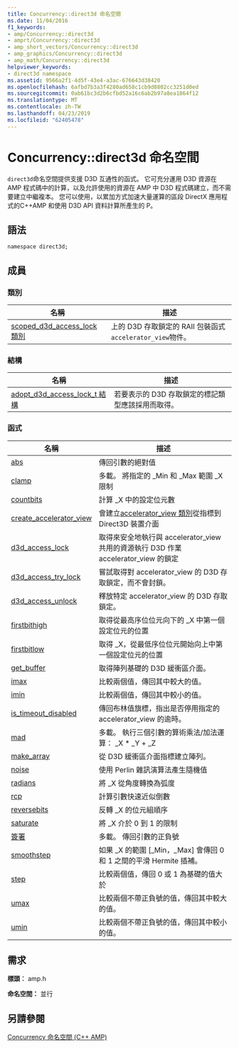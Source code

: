 ```yaml
---
title: Concurrency::direct3d 命名空間
ms.date: 11/04/2016
f1_keywords:
- amp/Concurrency::direct3d
- amprt/Concurrency::direct3d
- amp_short_vectors/Concurrency::direct3d
- amp_graphics/Concurrency::direct3d
- amp_math/Concurrency::direct3d
helpviewer_keywords:
- direct3d namespace
ms.assetid: 9566a2f1-4d5f-43e4-a3ac-676643d38420
ms.openlocfilehash: 6afbd7b3a3f4280ad658c1cb9d8802cc3251d0ed
ms.sourcegitcommit: 0ab61bc3d2b6cfbd52a16c6ab2b97a8ea1864f12
ms.translationtype: MT
ms.contentlocale: zh-TW
ms.lasthandoff: 04/23/2019
ms.locfileid: "62405478"
---
```

# <a name="concurrencydirect3d-namespace"></a>Concurrency::direct3d 命名空間

`direct3d`命名空間提供支援 D3D 互通性的函式。 它可充分運用 D3D 資源在 AMP 程式碼中的計算，以及允許使用的資源在 AMP 中 D3D 程式碼建立，而不需要建立中繼複本。 您可以使用，以累加方式加速大量運算的區段 DirectX 應用程式的C++AMP 和使用 D3D API 資料計算所產生的 P。

## <a name="syntax"></a>語法

```
namespace direct3d;
```

## <a name="members"></a>成員

### <a name="classes"></a>類別

|名稱|描述|
|----------|-----------------|
|[scoped_d3d_access_lock 類別](scoped-d3d-access-lock-class.md)|上的 D3D 存取鎖定的 RAII 包裝函式`accelerator_view`物件。|

### <a name="structures"></a>結構

|名稱|描述|
|----------|-----------------|
|[adopt_d3d_access_lock_t 結構](adopt-d3d-access-lock-t-structure.md)|若要表示的 D3D 存取鎖定的標記類型應該採用而取得。|

### <a name="functions"></a>函式

|名稱|描述|
|----------|-----------------|
|[abs](concurrency-direct3d-namespace-functions-amp.md#abs)|傳回引數的絕對值|
|[clamp](concurrency-direct3d-namespace-functions-amp.md#clamp)|多載。 將指定的 _Min 和 _Max 範圍 _X 限制|
|[countbits](concurrency-direct3d-namespace-functions-amp.md#countbits)|計算 _X 中的設定位元數|
|[create_accelerator_view](concurrency-direct3d-namespace-functions-amp.md#create_accelerator_view)|會建立[accelerator_view 類別](accelerator-view-class.md)從指標到 Direct3D 裝置介面|
|[d3d_access_lock](concurrency-direct3d-namespace-functions-amp.md#d3d_access_lock)|取得來安全地執行與 accelerator_view 共用的資源執行 D3D 作業 accelerator_view 的鎖定|
|[d3d_access_try_lock](concurrency-direct3d-namespace-functions-amp.md#d3d_access_try_lock)|嘗試取得對 accelerator_view 的 D3D 存取鎖定，而不會封鎖。|
|[d3d_access_unlock](concurrency-direct3d-namespace-functions-amp.md#d3d_access_unlock)|釋放特定 accelerator_view 的 D3D 存取鎖定。|
|[firstbithigh](concurrency-direct3d-namespace-functions-amp.md#firstbithigh)|取得從最高序位位元向下的 _X 中第一個設定位元的位置|
|[firstbitlow](concurrency-direct3d-namespace-functions-amp.md#firstbitlow)|取得 _X，從最低序位位元開始向上中第一個設定位元的位置|
|[get_buffer](concurrency-direct3d-namespace-functions-amp.md#get_buffer)|取得陣列基礎的 D3D 緩衝區介面。|
|[imax](concurrency-direct3d-namespace-functions-amp.md#imax)|比較兩個值，傳回其中較大的值。|
|[imin](concurrency-direct3d-namespace-functions-amp.md#imin)|比較兩個值，傳回其中較小的值。|
|[is_timeout_disabled](concurrency-direct3d-namespace-functions-amp.md#is_timeout_disabled)|傳回布林值旗標，指出是否停用指定的 accelerator_view 的逾時。|
|[mad](concurrency-direct3d-namespace-functions-amp.md#mad)|多載。 執行三個引數的算術乘法/加法運算： _X \* _Y + _Z|
|[make_array](concurrency-direct3d-namespace-functions-amp.md#make_array)|從 D3D 緩衝區介面指標建立陣列。|
|[noise](concurrency-direct3d-namespace-functions-amp.md#noise)|使用 Perlin 雜訊演算法產生隨機值|
|[radians](concurrency-direct3d-namespace-functions-amp.md#radians)|將 _X 從角度轉換為弧度|
|[rcp](concurrency-direct3d-namespace-functions-amp.md#rcp)|計算引數快速近似倒數|
|[reversebits](concurrency-direct3d-namespace-functions-amp.md#reversebits)|反轉 _X 的位元組順序|
|[saturate](concurrency-direct3d-namespace-functions-amp.md#saturate)|將 _X 介於 0 到 1 的限制|
|[簽署](concurrency-direct3d-namespace-functions-amp.md#sign)|多載。 傳回引數的正負號|
|[smoothstep](concurrency-direct3d-namespace-functions-amp.md#smoothstep)|如果 _X 的範圍 [_Min，_Max] 會傳回 0 和 1 之間的平滑 Hermite 插補。|
|[step](concurrency-direct3d-namespace-functions-amp.md#step)|比較兩個值，傳回 0 或 1 為基礎的值大於|
|[umax](concurrency-direct3d-namespace-functions-amp.md#umax)|比較兩個不帶正負號的值，傳回其中較大的值。|
|[umin](concurrency-direct3d-namespace-functions-amp.md#umin)|比較兩個不帶正負號的值，傳回其中較小的值。|

## <a name="requirements"></a>需求

**標頭︰** amp.h

**命名空間：** 並行

## <a name="see-also"></a>另請參閱

[Concurrency 命名空間 (C++ AMP)](concurrency-namespace-cpp-amp.md)
